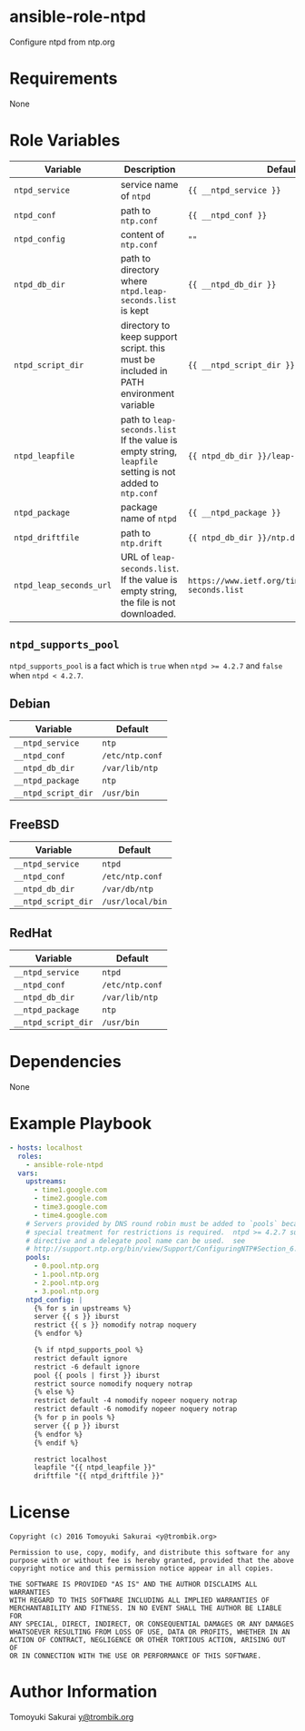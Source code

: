 # ansible-role-ntpd

Configure ntpd from ntp.org

# Requirements

None

# Role Variables

| Variable | Description | Default |
|----------|-------------|---------|
| `ntpd_service` | service name of `ntpd` | `{{ __ntpd_service }}` |
| `ntpd_conf` | path to `ntp.conf` | `{{ __ntpd_conf }}` |
| `ntpd_config` | content of `ntp.conf` | `""` |
| `ntpd_db_dir` | path to directory where `ntpd.leap-seconds.list` is kept | `{{ __ntpd_db_dir }}` |
| `ntpd_script_dir` | directory to keep support script. this must be included in PATH environment variable | `{{ __ntpd_script_dir }}` |
| `ntpd_leapfile` | path to `leap-seconds.list` If the value is empty string, `leapfile` setting is not added to `ntp.conf` | `{{ ntpd_db_dir }}/leap-seconds.list` |
| `ntpd_package` | package name of `ntpd` | `{{ __ntpd_package }}` |
| `ntpd_driftfile` | path to `ntp.drift` | `{{ ntpd_db_dir }}/ntp.drift` |
| `ntpd_leap_seconds_url` | URL of `leap-seconds.list`. If the value is empty string, the file is not downloaded. | `https://www.ietf.org/timezones/data/leap-seconds.list` |


## `ntpd_supports_pool`

`ntpd_supports_pool` is a fact which is `true` when `ntpd >= 4.2.7` and
`false` when `ntpd < 4.2.7`.

## Debian

| Variable | Default |
|----------|---------|
| `__ntpd_service` | `ntp` |
| `__ntpd_conf` | `/etc/ntp.conf` |
| `__ntpd_db_dir` | `/var/lib/ntp` |
| `__ntpd_package` | `ntp` |
| `__ntpd_script_dir` | `/usr/bin` |

## FreeBSD

| Variable | Default |
|----------|---------|
| `__ntpd_service` | `ntpd` |
| `__ntpd_conf` | `/etc/ntp.conf` |
| `__ntpd_db_dir` | `/var/db/ntp` |
| `__ntpd_script_dir` | `/usr/local/bin` |

## RedHat

| Variable | Default |
|----------|---------|
| `__ntpd_service` | `ntpd` |
| `__ntpd_conf` | `/etc/ntp.conf` |
| `__ntpd_db_dir` | `/var/lib/ntp` |
| `__ntpd_package` | `ntp` |
| `__ntpd_script_dir` | `/usr/bin` |

# Dependencies

None

# Example Playbook

```yaml
- hosts: localhost
  roles:
    - ansible-role-ntpd
  vars:
    upstreams:
      - time1.google.com
      - time2.google.com
      - time3.google.com
      - time4.google.com
    # Servers provided by DNS round robin must be added to `pools` because
    # special treatment for restrictions is required.  ntpd >= 4.2.7 supports `pool`
    # directive and a delegate pool name can be used.  see
    # http://support.ntp.org/bin/view/Support/ConfiguringNTP#Section_6.10 for detail
    pools:
      - 0.pool.ntp.org
      - 1.pool.ntp.org
      - 2.pool.ntp.org
      - 3.pool.ntp.org
    ntpd_config: |
      {% for s in upstreams %}
      server {{ s }} iburst
      restrict {{ s }} nomodify notrap noquery
      {% endfor %}

      {% if ntpd_supports_pool %}
      restrict default ignore
      restrict -6 default ignore
      pool {{ pools | first }} iburst
      restrict source nomodify noquery notrap
      {% else %}
      restrict default -4 nomodify nopeer noquery notrap
      restrict default -6 nomodify nopeer noquery notrap
      {% for p in pools %}
      server {{ p }} iburst
      {% endfor %}
      {% endif %}

      restrict localhost
      leapfile "{{ ntpd_leapfile }}"
      driftfile "{{ ntpd_driftfile }}"
```

# License

```
Copyright (c) 2016 Tomoyuki Sakurai <y@trombik.org>

Permission to use, copy, modify, and distribute this software for any
purpose with or without fee is hereby granted, provided that the above
copyright notice and this permission notice appear in all copies.

THE SOFTWARE IS PROVIDED "AS IS" AND THE AUTHOR DISCLAIMS ALL WARRANTIES
WITH REGARD TO THIS SOFTWARE INCLUDING ALL IMPLIED WARRANTIES OF
MERCHANTABILITY AND FITNESS. IN NO EVENT SHALL THE AUTHOR BE LIABLE FOR
ANY SPECIAL, DIRECT, INDIRECT, OR CONSEQUENTIAL DAMAGES OR ANY DAMAGES
WHATSOEVER RESULTING FROM LOSS OF USE, DATA OR PROFITS, WHETHER IN AN
ACTION OF CONTRACT, NEGLIGENCE OR OTHER TORTIOUS ACTION, ARISING OUT OF
OR IN CONNECTION WITH THE USE OR PERFORMANCE OF THIS SOFTWARE.
```

# Author Information

Tomoyuki Sakurai <y@trombik.org>
